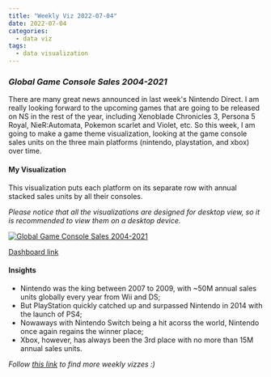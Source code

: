 ```yaml
---
title: "Weekly Viz 2022-07-04"
date: 2022-07-04
categories:
  - data viz
tags:
  - data visualization
---
```


### *Global Game Console Sales 2004-2021*

There are many great news announced in last week's Nintendo Direct. I am really looking forward to the upcoming games that are going to be released on NS in the rest of the year, including Xenoblade Chronicles 3, Persona 5 Royal, NieR:Automata, Pokemon scarlet and Violet, etc. So this week, I am going to make a game theme visualization, looking at the game console sales units on the three main platforms (nintendo, playstation, and xbox) over time.  

#### My Visualization

This visualization puts each platform on its separate row with annual stacked sales units by all their consoles.  

*Please notice that all the visualizations are designed for desktop view, so it is recommended to view them on a desktop device.*  

<div class='tableauPlaceholder' id='viz1656988808953' style='position: relative'>
  <noscript><a href='#'>
    <img alt='Global Game Console Sales 2004-2021 ' src='https:&#47;&#47;public.tableau.com&#47;static&#47;images&#47;20&#47;20220704GlobalGameConsoleSales2004-2021&#47;GlobalGameConsoleSales2004-2021&#47;1_rss.png' style='border: none' />
    </a></noscript>
  <object class='tableauViz'  style='display:none;'>
    <param name='host_url' value='https%3A%2F%2Fpublic.tableau.com%2F' />
    <param name='embed_code_version' value='3' />
    <param name='site_root' value='' />
    <param name='name' value='20220704GlobalGameConsoleSales2004-2021&#47;GlobalGameConsoleSales2004-2021' />
    <param name='tabs' value='no' />
    <param name='toolbar' value='yes' />
    <param name='static_image' value='https:&#47;&#47;public.tableau.com&#47;static&#47;images&#47;20&#47;20220704GlobalGameConsoleSales2004-2021&#47;GlobalGameConsoleSales2004-2021&#47;1.png' />
    <param name='animate_transition' value='yes' />
    <param name='display_static_image' value='yes' />
    <param name='display_spinner' value='yes' />
    <param name='display_overlay' value='yes' />
    <param name='display_count' value='yes' />
    <param name='language' value='en-US' />
    <param name='filter' value='publish=yes' />
  </object></div>       
  <script type='text/javascript'>    
  var divElement = document.getElementById('viz1656988808953');   
  var vizElement = divElement.getElementsByTagName('object')[0];        
  if ( divElement.offsetWidth > 800 ) { vizElement.style.width='800px';vizElement.style.height='627px';} else if ( divElement.offsetWidth > 500 ) { vizElement.style.width='800px';vizElement.style.height='627px';} else { vizElement.style.width='100%';vizElement.style.height='1227px';}  
  var scriptElement = document.createElement('script');           
  scriptElement.src = 'https://public.tableau.com/javascripts/api/viz_v1.js';        
  vizElement.parentNode.insertBefore(scriptElement, vizElement);           
</script>  

[Dashboard link](https://public.tableau.com/views/20220704GlobalGameConsoleSales2004-2021/GlobalGameConsoleSales2004-2021?:language=en-US&publish=yes&:display_count=n&:origin=viz_share_link)
  
#### Insights
* Nintendo was the king between 2007 to 2009, with ~50M annual sales units globally every year from Wii and DS;  
* But PlayStation quickly catched up and surpassed Nintendo in 2014 with the launch of PS4;  
* Nowaways with Nintendo Switch being a hit acorss the world, Nintendo once again regains the winner place;  
* Xbox, however, has always been the 3rd place with no more than 15M annual sales units.  
  
*Follow [this link](https://yudong-94.github.io/personal-website/project/WeeklyViz2022/) to find more weekly vizzes :)*
